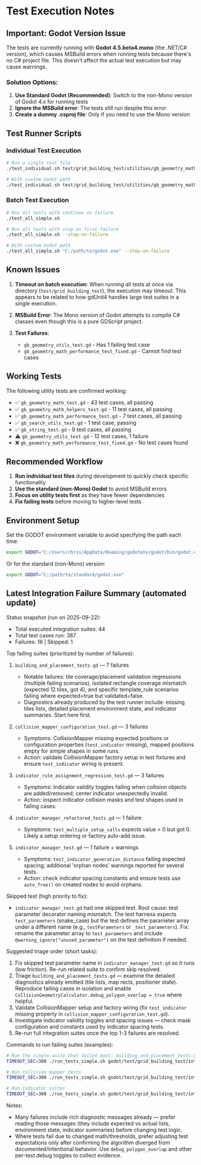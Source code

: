 # Test Execution Notes

## Important: Godot Version Issue

The tests are currently running with **Godot 4.5.beta4.mono** (the .NET/C# version), which causes MSBuild errors when running tests because there's no C# project file. This doesn't affect the actual test execution but may cause warnings.

### Solution Options:

1. **Use Standard Godot (Recommended)**: Switch to the non-Mono version of Godot 4.x for running tests
2. **Ignore the MSBuild error**: The tests still run despite this error
3. **Create a dummy .csproj file**: Only if you need to use the Mono version

## Test Runner Scripts

### Individual Test Execution
```bash
# Run a single test file
./test_individual.sh test/grid_building_test/utilities/gb_geometry_math_test.gd

# With custom Godot path
./test_individual.sh test/grid_building_test/utilities/gb_geometry_math_test.gd "C:/path/to/godot.exe"
```

### Batch Test Execution
```bash
# Run all tests with continue on failure
./test_all_simple.sh

# Run all tests with stop on first failure
./test_all_simple.sh --stop-on-failure

# With custom Godot path
./test_all_simple.sh "C:/path/to/godot.exe" --stop-on-failure
```

## Known Issues

1. **Timeout on batch execution**: When running all tests at once via directory (`test/grid_building_test`), the execution may timeout. This appears to be related to how gdUnit4 handles large test suites in a single execution.

2. **MSBuild Error**: The Mono version of Godot attempts to compile C# classes even though this is a pure GDScript project.

3. **Test Failures**:
   - `gb_geometry_utils_test.gd` - Has 1 failing test case
   - `gb_geometry_math_performance_test_fixed.gd` - Cannot find test cases

## Working Tests

The following utility tests are confirmed working:
- ✅ `gb_geometry_math_test.gd` - 43 test cases, all passing
- ✅ `gb_geometry_math_helpers_test.gd` - 11 test cases, all passing
- ✅ `gb_geometry_math_performance_test.gd` - 7 test cases, all passing
- ✅ `gb_search_utils_test.gd` - 1 test case, passing
- ✅ `gb_string_test.gd` - 9 test cases, all passing
- ⚠️ `gb_geometry_utils_test.gd` - 12 test cases, 1 failure
- ❌ `gb_geometry_math_performance_test_fixed.gd` - No test cases found

## Recommended Workflow

1. **Run individual test files** during development to quickly check specific functionality
2. **Use the standard (non-Mono) Godot** to avoid MSBuild errors
3. **Focus on utility tests first** as they have fewer dependencies
4. **Fix failing tests** before moving to higher-level tests

## Environment Setup

Set the GODOT environment variable to avoid specifying the path each time:
```bash
export GODOT="C:/Users/chris/AppData/Roaming/godotenv/godot/bin/godot.exe"
```

Or for the standard (non-Mono) version:
```bash
export GODOT="C:/path/to/standard/godot.exe"
```

## Latest Integration Failure Summary (automated update)

Status snapshot (run on 2025-09-22):
- Total executed integration suites: 44
- Total test cases run: 387
- Failures: 16 | Skipped: 1

Top failing suites (prioritized by number of failures):

1) `building_and_placement_tests.gd` — 7 failures
   - Notable failures: tile coverage/placement validation regressions (multiple failing scenarios), isolated rectangle coverage mismatch (expected 12 tiles, got 4), and specific template_rule scenarios failing where expected=true but validated=false.
   - Diagnostics already produced by the test runner include: missing tiles lists, detailed placement environment state, and indicator summaries. Start here first.

2) `collision_mapper_configuration_test.gd` — 3 failures
   - Symptoms: CollisionMapper missing expected positions or configuration properties (`test_indicator` missing), mapped positions empty for simple shapes in some runs.
   - Action: validate CollisionMapper factory setup in test fixtures and ensure `test_indicator` wiring is present.

3) `indicator_rule_assignment_regression_test.gd` — 3 failures
   - Symptoms: Indicator validity toggles failing when collision objects are added/removed; center indicator unexpectedly invalid.
   - Action: inspect indicator collision masks and test shapes used in failing cases.

4) `indicator_manager_refactored_tests.gd` — 1 failure
   - Symptoms: `test_multiple_setup_calls` expects value > 0 but got 0. Likely a setup ordering or factory auto-add issue.

5) `indicator_manager_test.gd` — 1 failure + warnings
   - Symptoms: `test_indicator_generation_distance` failing expected spacing; additional 'orphan nodes' warnings reported for several tests.
   - Action: check indicator spacing constants and ensure tests use `auto_free()` on created nodes to avoid orphans.

Skipped test (high priority to fix):
- `indicator_manager_test.gd` had one skipped test. Root cause: test parameter decorator naming mismatch. The test harness expects `test_parameters` (snake_case) but the test defines the parameter array under a different name (e.g., `testParameters` or `_test_parameters`). Fix: rename the parameter array to `test_parameters` and include `@warning_ignore("unused_parameter")` on the test definition if needed.

Suggested triage order (short tasks):
1. Fix skipped test parameter name in `indicator_manager_test.gd` so it runs (low friction). Re-run related suite to confirm skip resolved.
2. Triage `building_and_placement_tests.gd` — examine the detailed diagnostics already emitted (tile lists, map rects, positioner state). Reproduce failing cases in isolation and enable `CollisionGeometryCalculator.debug_polygon_overlap = true` where helpful.
3. Validate CollisionMapper setup and factory wiring (fix `test_indicator` missing property in `collision_mapper_configuration_test.gd`).
4. Investigate indicator validity toggles and spacing issues — check mask configuration and constants used by indicator spacing tests.
5. Re-run full integration suites once the top 1-3 failures are resolved.

Commands to run failing suites (examples):
```bash
# Run the single suite that failed most: building_and_placement_tests.gd
TIMEOUT_SEC=300 ./run_tests_simple.sh godot/test/grid_building_test/integration/building/building_and_placement_tests.gd

# Run collision mapper tests
TIMEOUT_SEC=300 ./run_tests_simple.sh godot/test/grid_building_test/integration/collision/collision_mapper_configuration_test.gd

# Run indicator suites
TIMEOUT_SEC=300 ./run_tests_simple.sh godot/test/grid_building_test/integration/indicator/indicator_rule_assignment_regression_test.gd
```

Notes:
- Many failures include rich diagnostic messages already — prefer reading those messages (they include expected vs actual lists, environment state, indicator summaries) before changing test logic.
- Where tests fail due to changed math/thresholds, prefer adjusting test expectations only after confirming the algorithm diverged from documented/intentional behavior. Use `debug_polygon_overlap` and other per-test debug toggles to collect evidence.
